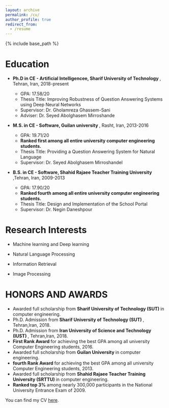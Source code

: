 ```yaml
---
layout: archive
permalink: /cv/
author_profile: true
redirect_from:
  - /resume
---
```


{% include base_path %}

# Education


* <b>Ph.D in CE - Artificial Intelligencee, Sharif University of Technology </b>, Tehran, Iran, 2018-present
   *  GPA: 17.58/20
   *  Thesis Title: Improving Robustness of Question Answering Systems using Deep Neural Networks
   *  Supervisor: Dr. Gholamreza Ghassem-Sani
   *  Adviser: Dr. Seyed Abolghasem Mirroshande
   
* <b>M.S. in CE - Software, Guilan university </b>, Rasht, Iran, 2013-2016
   *  GPA: 19.71/20 
   *  <b> Ranked first among all entire university computer engineering students.</b>
   *  Thesis Title: Providing a Question Answering System for Natural Language
   *  Supervisor: Dr. Seyed Abolghasem Mirroshandel
* <b>B.S. in CE - Software, Shahid Rajaee Teacher Training University </b>,Tehran, Iran, 2009-2013
  *  GPA: 17.90/20 
  * <b> Ranked fourth among all entire university computer engineering students.</b> 
  * Thesis Title: Design and Implementation of the School Portal	
  * Supervisor: Dr. Negin Daneshpour
  
  
  
# Research Interests 



* Machine learning and Deep learning

* Natural Language Processing

* Information Retrieval

* Image Processing 



# HONORS AND AWARDS



* Awarded full scholarship from <b> Sharif University of Technology (SUT) </b> in computer engineering.
* Ph.D. Admission from <b> Sharif University of Technology (SUT) </b>, Tehran,Iran, 2018.
* Ph.D. Admission from <b> Iran University of Science and Technology (IUST) </b>, Tehran,Iran, 2018.
* <b> First Rank Award </b> for achieving the best GPA among all university Computer Engineering students, 2016.
* Awarded full scholarship from <b> Guilan University </b> in computer engineering.
* <b> fourth Rank Award </b> for achieving the best GPA among all university Computer Engineering students, 2013.
* Awarded full scholarship from <b> Shahid Rajaee Teacher Training University (SRTTU) </b> in computer engineering.
* <b> Ranked top 3% </b> among nearly 300,000 participants in the National University Entrance Exam of 2009.


You can find my CV [here](http://Boreshban.github.io/files/BoreshbanCV_v2.pdf).
  
  


